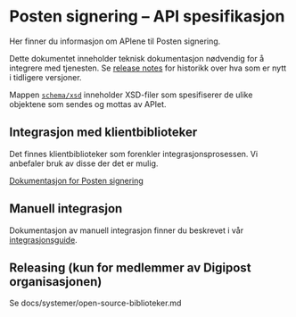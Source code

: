 # Posten signering – API spesifikasjon

Her finner du informasjon om APIene til Posten signering.

Dette dokumentet inneholder teknisk dokumentasjon nødvendig for å integrere med tjenesten. Se [release notes](/integrasjon/release-notes.md) for historikk over hva som er nytt i tidligere versjoner.

Mappen [`schema/xsd`](/schema/xsd) inneholder XSD-filer som spesifiserer de ulike objektene som sendes og mottas av APIet.

## Integrasjon med klientbiblioteker

Det finnes klientbiblioteker som forenkler integrasjonsprosessen. Vi anbefaler bruk av disse der det er mulig.

[Dokumentasjon for Posten signering](http://signering-docs.rtfd.io)

## Manuell integrasjon

Dokumentasjon av manuell integrasjon finner du beskrevet i vår [integrasjonsguide](/integrasjon).

## Releasing (kun for medlemmer av Digipost organisasjonen)

Se docs/systemer/open-source-biblioteker.md
